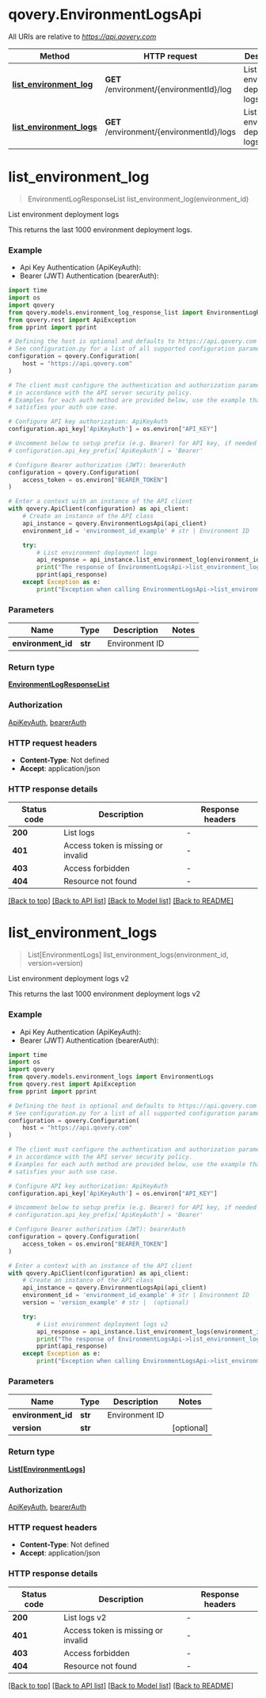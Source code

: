 # qovery.EnvironmentLogsApi

All URIs are relative to *https://api.qovery.com*

Method | HTTP request | Description
------------- | ------------- | -------------
[**list_environment_log**](EnvironmentLogsApi.md#list_environment_log) | **GET** /environment/{environmentId}/log | List environment deployment logs
[**list_environment_logs**](EnvironmentLogsApi.md#list_environment_logs) | **GET** /environment/{environmentId}/logs | List environment deployment logs v2


# **list_environment_log**
> EnvironmentLogResponseList list_environment_log(environment_id)

List environment deployment logs

This returns the last 1000 environment deployment logs.

### Example

* Api Key Authentication (ApiKeyAuth):
* Bearer (JWT) Authentication (bearerAuth):

```python
import time
import os
import qovery
from qovery.models.environment_log_response_list import EnvironmentLogResponseList
from qovery.rest import ApiException
from pprint import pprint

# Defining the host is optional and defaults to https://api.qovery.com
# See configuration.py for a list of all supported configuration parameters.
configuration = qovery.Configuration(
    host = "https://api.qovery.com"
)

# The client must configure the authentication and authorization parameters
# in accordance with the API server security policy.
# Examples for each auth method are provided below, use the example that
# satisfies your auth use case.

# Configure API key authorization: ApiKeyAuth
configuration.api_key['ApiKeyAuth'] = os.environ["API_KEY"]

# Uncomment below to setup prefix (e.g. Bearer) for API key, if needed
# configuration.api_key_prefix['ApiKeyAuth'] = 'Bearer'

# Configure Bearer authorization (JWT): bearerAuth
configuration = qovery.Configuration(
    access_token = os.environ["BEARER_TOKEN"]
)

# Enter a context with an instance of the API client
with qovery.ApiClient(configuration) as api_client:
    # Create an instance of the API class
    api_instance = qovery.EnvironmentLogsApi(api_client)
    environment_id = 'environment_id_example' # str | Environment ID

    try:
        # List environment deployment logs
        api_response = api_instance.list_environment_log(environment_id)
        print("The response of EnvironmentLogsApi->list_environment_log:\n")
        pprint(api_response)
    except Exception as e:
        print("Exception when calling EnvironmentLogsApi->list_environment_log: %s\n" % e)
```



### Parameters


Name | Type | Description  | Notes
------------- | ------------- | ------------- | -------------
 **environment_id** | **str**| Environment ID | 

### Return type

[**EnvironmentLogResponseList**](EnvironmentLogResponseList.md)

### Authorization

[ApiKeyAuth](../README.md#ApiKeyAuth), [bearerAuth](../README.md#bearerAuth)

### HTTP request headers

 - **Content-Type**: Not defined
 - **Accept**: application/json

### HTTP response details

| Status code | Description | Response headers |
|-------------|-------------|------------------|
**200** | List logs |  -  |
**401** | Access token is missing or invalid |  -  |
**403** | Access forbidden |  -  |
**404** | Resource not found |  -  |

[[Back to top]](#) [[Back to API list]](../README.md#documentation-for-api-endpoints) [[Back to Model list]](../README.md#documentation-for-models) [[Back to README]](../README.md)

# **list_environment_logs**
> List[EnvironmentLogs] list_environment_logs(environment_id, version=version)

List environment deployment logs v2

This returns the last 1000 environment deployment logs v2

### Example

* Api Key Authentication (ApiKeyAuth):
* Bearer (JWT) Authentication (bearerAuth):

```python
import time
import os
import qovery
from qovery.models.environment_logs import EnvironmentLogs
from qovery.rest import ApiException
from pprint import pprint

# Defining the host is optional and defaults to https://api.qovery.com
# See configuration.py for a list of all supported configuration parameters.
configuration = qovery.Configuration(
    host = "https://api.qovery.com"
)

# The client must configure the authentication and authorization parameters
# in accordance with the API server security policy.
# Examples for each auth method are provided below, use the example that
# satisfies your auth use case.

# Configure API key authorization: ApiKeyAuth
configuration.api_key['ApiKeyAuth'] = os.environ["API_KEY"]

# Uncomment below to setup prefix (e.g. Bearer) for API key, if needed
# configuration.api_key_prefix['ApiKeyAuth'] = 'Bearer'

# Configure Bearer authorization (JWT): bearerAuth
configuration = qovery.Configuration(
    access_token = os.environ["BEARER_TOKEN"]
)

# Enter a context with an instance of the API client
with qovery.ApiClient(configuration) as api_client:
    # Create an instance of the API class
    api_instance = qovery.EnvironmentLogsApi(api_client)
    environment_id = 'environment_id_example' # str | Environment ID
    version = 'version_example' # str |  (optional)

    try:
        # List environment deployment logs v2
        api_response = api_instance.list_environment_logs(environment_id, version=version)
        print("The response of EnvironmentLogsApi->list_environment_logs:\n")
        pprint(api_response)
    except Exception as e:
        print("Exception when calling EnvironmentLogsApi->list_environment_logs: %s\n" % e)
```



### Parameters


Name | Type | Description  | Notes
------------- | ------------- | ------------- | -------------
 **environment_id** | **str**| Environment ID | 
 **version** | **str**|  | [optional] 

### Return type

[**List[EnvironmentLogs]**](EnvironmentLogs.md)

### Authorization

[ApiKeyAuth](../README.md#ApiKeyAuth), [bearerAuth](../README.md#bearerAuth)

### HTTP request headers

 - **Content-Type**: Not defined
 - **Accept**: application/json

### HTTP response details

| Status code | Description | Response headers |
|-------------|-------------|------------------|
**200** | List logs v2 |  -  |
**401** | Access token is missing or invalid |  -  |
**403** | Access forbidden |  -  |
**404** | Resource not found |  -  |

[[Back to top]](#) [[Back to API list]](../README.md#documentation-for-api-endpoints) [[Back to Model list]](../README.md#documentation-for-models) [[Back to README]](../README.md)

